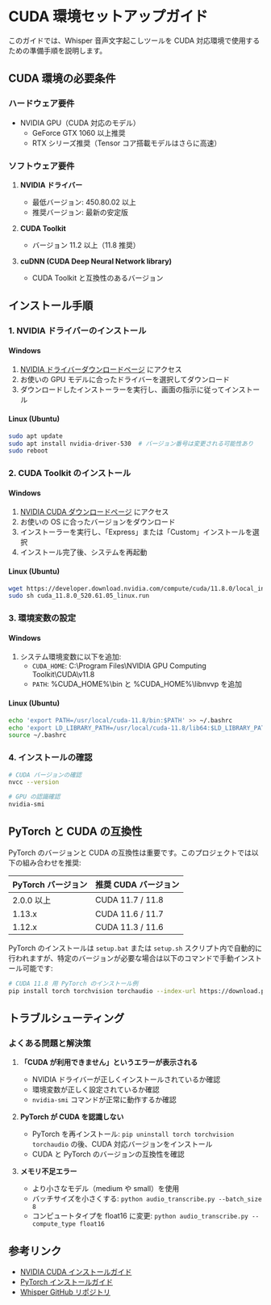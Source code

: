 # CUDA 環境セットアップガイド

このガイドでは、Whisper 音声文字起こしツールを CUDA 対応環境で使用するための準備手順を説明します。

## CUDA 環境の必要条件

### ハードウェア要件
- NVIDIA GPU（CUDA 対応のモデル）
  - GeForce GTX 1060 以上推奨
  - RTX シリーズ推奨（Tensor コア搭載モデルはさらに高速）

### ソフトウェア要件
1. **NVIDIA ドライバー**
   - 最低バージョン: 450.80.02 以上
   - 推奨バージョン: 最新の安定版

2. **CUDA Toolkit**
   - バージョン 11.2 以上（11.8 推奨）

3. **cuDNN (CUDA Deep Neural Network library)**
   - CUDA Toolkit と互換性のあるバージョン

## インストール手順

### 1. NVIDIA ドライバーのインストール

#### Windows
1. [NVIDIA ドライバーダウンロードページ](https://www.nvidia.co.jp/Download/index.aspx?lang=jp) にアクセス
2. お使いの GPU モデルに合ったドライバーを選択してダウンロード
3. ダウンロードしたインストーラーを実行し、画面の指示に従ってインストール

#### Linux (Ubuntu)
```bash
sudo apt update
sudo apt install nvidia-driver-530  # バージョン番号は変更される可能性あり
sudo reboot
```

### 2. CUDA Toolkit のインストール

#### Windows
1. [NVIDIA CUDA ダウンロードページ](https://developer.nvidia.com/cuda-downloads) にアクセス
2. お使いの OS に合ったバージョンをダウンロード
3. インストーラーを実行し、「Express」または「Custom」インストールを選択
4. インストール完了後、システムを再起動

#### Linux (Ubuntu)
```bash
wget https://developer.download.nvidia.com/compute/cuda/11.8.0/local_installers/cuda_11.8.0_520.61.05_linux.run
sudo sh cuda_11.8.0_520.61.05_linux.run
```

### 3. 環境変数の設定

#### Windows
1. システム環境変数に以下を追加:
   - `CUDA_HOME`: C:\Program Files\NVIDIA GPU Computing Toolkit\CUDA\v11.8
   - `PATH`: %CUDA_HOME%\bin と %CUDA_HOME%\libnvvp を追加

#### Linux (Ubuntu)
```bash
echo 'export PATH=/usr/local/cuda-11.8/bin:$PATH' >> ~/.bashrc
echo 'export LD_LIBRARY_PATH=/usr/local/cuda-11.8/lib64:$LD_LIBRARY_PATH' >> ~/.bashrc
source ~/.bashrc
```

### 4. インストールの確認

```bash
# CUDA バージョンの確認
nvcc --version

# GPU の認識確認
nvidia-smi
```

## PyTorch と CUDA の互換性

PyTorch のバージョンと CUDA の互換性は重要です。このプロジェクトでは以下の組み合わせを推奨:

| PyTorch バージョン | 推奨 CUDA バージョン |
|--------------------|----------------------|
| 2.0.0 以上         | CUDA 11.7 / 11.8     |
| 1.13.x             | CUDA 11.6 / 11.7     |
| 1.12.x             | CUDA 11.3 / 11.6     |

PyTorch のインストールは `setup.bat` または `setup.sh` スクリプト内で自動的に行われますが、特定のバージョンが必要な場合は以下のコマンドで手動インストール可能です:

```bash
# CUDA 11.8 用 PyTorch のインストール例
pip install torch torchvision torchaudio --index-url https://download.pytorch.org/whl/cu118
```

## トラブルシューティング

### よくある問題と解決策

1. **「CUDA が利用できません」というエラーが表示される**
   - NVIDIA ドライバーが正しくインストールされているか確認
   - 環境変数が正しく設定されているか確認
   - `nvidia-smi` コマンドが正常に動作するか確認

2. **PyTorch が CUDA を認識しない**
   - PyTorch を再インストール: `pip uninstall torch torchvision torchaudio` の後、CUDA 対応バージョンをインストール
   - CUDA と PyTorch のバージョンの互換性を確認

3. **メモリ不足エラー**
   - より小さなモデル（medium や small）を使用
   - バッチサイズを小さくする: `python audio_transcribe.py --batch_size 8`
   - コンピュートタイプを float16 に変更: `python audio_transcribe.py --compute_type float16`

## 参考リンク

- [NVIDIA CUDA インストールガイド](https://docs.nvidia.com/cuda/cuda-installation-guide-microsoft-windows/index.html)
- [PyTorch インストールガイド](https://pytorch.org/get-started/locally/)
- [Whisper GitHub リポジトリ](https://github.com/openai/whisper)
